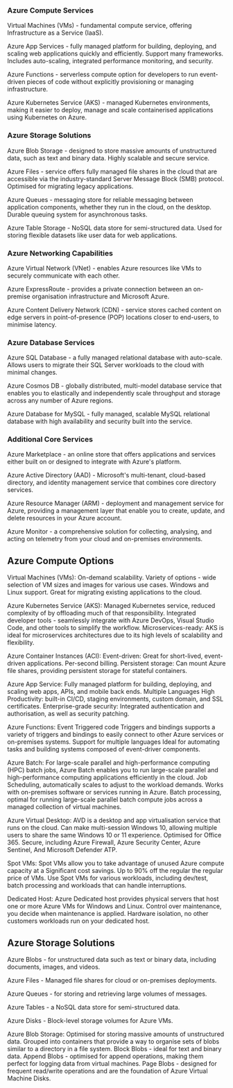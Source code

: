 
### Azure Compute Services

Virtual Machines (VMs) - fundamental compute service, offering Infrastructure as a Service (IaaS).

Azure App Services - fully managed platform for building, deploying, and scaling web applications quickly and efficiently.
	Support many frameworks.
	Includes auto-scaling, integrated performance monitoring, and security.

Azure Functions - serverless compute option for developers to run event-driven pieces of code without explicitly provisioning or managing infrastructure.

Azure Kubernetes Service (AKS) - managed Kubernetes environments, making it easier to deploy, manage and scale containerised applications using Kubernetes on Azure.


### Azure Storage Solutions

Azure Blob Storage - designed to store massive amounts of unstructured data, such as text and binary data.
	Highly scalable and secure service.

Azure Files - service offers fully managed file shares in the cloud that are accessible via the industry-standard Server Message Block (SMB) protocol.
	Optimised for migrating legacy applications.

Azure Queues - messaging store for reliable messaging between application components, whether they run in the cloud, on the desktop.
	Durable queuing system for asynchronous tasks.

Azure Table Storage - NoSQL data store for semi-structured data. 
	Used for storing flexible datasets like user data for web applications.

### Azure Networking Capabilities

Azure Virtual Network (VNet) - enables Azure resources like VMs to securely communicate with each other.

Azure ExpressRoute - provides a private connection between an on-premise organisation infrastructure and Microsoft Azure.

Azure Content Delivery Network (CDN) - service stores cached content on edge servers in point-of-presence (POP) locations closer to end-users, to minimise latency.

### Azure Database Services

Azure SQL Database - a fully managed relational database with auto-scale.
	Allows users to migrate their SQL Server workloads to the cloud with minimal changes.

Azure Cosmos DB - globally distributed, multi-model database service that enables you to elastically and independently scale throughput and storage across any number of Azure regions.

Azure Database for MySQL - fully managed, scalable MySQL relational database with high availability and security built into the service.

### Additional Core Services

Azure Marketplace - an online store that offers applications and services either built on or designed to integrate with Azure's platform.

Azure Active Directory (AAD) - Microsoft's multi-tenant, cloud-based directory, and identity management service that combines core directory services.

Azure Resource Manager (ARM) - deployment and management service for Azure, providing a management layer that enable you to create, update, and delete resources in your Azure account.

Azure Monitor - a comprehensive solution for collecting, analysing, and acting on telemetry from your cloud and on-premises environments.



## Azure Compute Options

Virtual Machines (VMs):
	On-demand scalability.
	Variety of options - wide selection of VM sizes and images for various use cases.
	 Windows and Linux support.
	 Great for migrating existing applications to the cloud.

Azure Kubernetes Service (AKS):
	Managed Kubernetes service, reduced complexity of by offloading much of that responsibility.
	Integrated developer tools - seamlessly integrate with Azure DevOps, Visual Studio Code, and other tools to simplify the workflow.
	Microservices-ready: AKS is ideal for microservices  architectures due to its high levels of scalability and flexibility.


Azure Container Instances (ACI):
	Event-driven: Great for short-lived, event-driven applications.
	Per-second billing.
	Persistent storage: Can mount Azure file shares, providing persistent storage for stateful containers.

Azure App Service:
	Fully managed platform for building, deploying, and scaling web apps, APIs, and mobile back ends.
	Multiple Languages
	High Productivity: built-in CI/CD, staging environments, custom domain, and SSL certificates.
	Enterprise-grade security: Integrated authentication and authorisation, as well as security patching.

Azure Functions:
	Event  Triggered code
	Triggers and bindings supports a variety of triggers and bindings to easily connect to other Azure services or on-premises systems.
	Support for multiple languages
	Ideal for automating tasks and building systems composed of event-driver components.

Azure Batch:
	For large-scale parallel and high-performance computing (HPC) batch jobs, Azure Batch enables you to run large-scale parallel and high-performance computing applications efficiently in the cloud.
	Job Scheduling, automatically scales to adjust to the workload demands.
	Works with on-premises software or services running in Azure.
	Batch processing, optimal for running large-scale parallel batch compute jobs across a managed collection of virtual machines.

Azure Virtual Desktop:
	AVD is a desktop and app virtualisation service that runs on the cloud.
	Can make multi-session Windows 10, allowing multiple users to share the same Windows 10 or 11 experience.
	Optimised for Office 365.
	Secure, including Azure Firewall, Azure Security Center, Azure Sentinel, And Microsoft Defender ATP.

Spot VMs:
	Spot VMs allow you to take advantage of unused Azure compute capacity at a Significant cost savings.
	Up to 90% off the regular the regular price of VMs.
	Use Spot VMs for various workloads, including dev/test, batch processing and workloads that can handle interruptions.

Dedicated Host:
	Azure Dedicated host provides physical servers that host one or more Azure VMs for Windows and Linux.
	Control over maintenance, you decide when maintenance is applied.
	Hardware isolation, no other customers workloads run on your dedicated host.



## Azure Storage Solutions

Azure Blobs - for unstructured data such as text or binary data, including documents, images, and videos.

Azure Files - Managed file shares for cloud or on-premises deployments.

Azure Queues - for storing and retrieving large volumes of messages.

Azure Tables - a NoSQL data store for semi-structured data.

Azure Disks - Block-level storage volumes for Azure VMs.


Azure Blob Storage:
	Optimised for storing massive amounts of unstructured data.
	Grouped into containers that provide a way to organise sets of blobs similar to a directory in a file system.
		Block Blobs - ideal for text and binary data.
		Append Blobs - optimised for append operations, making them perfect for logging data from virtual machines.
		Page Blobs - designed for frequent read/write operations and are the foundation of Azure Virtual Machine Disks.



























